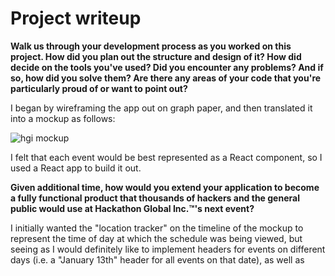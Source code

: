# Project writeup

**Walk us through your development process as you worked on this project. How did you plan out the structure and design of it? How did decide on the tools you've used? Did you encounter any problems? And if so, how did you solve them? Are there any areas of your code that you're particularly proud of or want to point out?**

I began by wireframing the app out on graph paper, and then translated it into a mockup as follows:

![hgi mockup](https://i.imgur.com/LAHWLZW.png "hgi mockup")

I felt that each event would be best represented as a React component, so I used a React app to build it out. 

**Given additional time, how would you extend your application to become a fully functional product that thousands of hackers and the general public would use at Hackathon Global Inc.™'s next event?**

I initially wanted the "location tracker" on the timeline of the mockup to represent the time of day at which the schedule was being viewed, but seeing as 
I would definitely like to implement headers for events on different days (i.e. a "January 13th" header for all events on that date), as well as 
